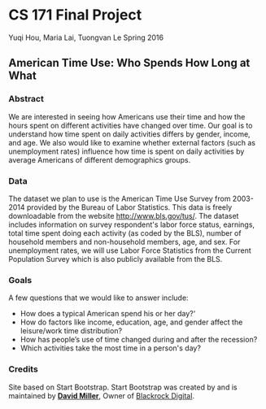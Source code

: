 # CS 171 Final Project
Yuqi Hou, Maria Lai, Tuongvan Le
Spring 2016

## American Time Use: Who Spends How Long at What

### Abstract
We are interested in seeing how Americans use their time and how the hours spent on different activities have changed over time. Our goal is to understand how time spent on daily activities differs by gender, income, and age. We also would like to examine whether external factors (such as unemployment rates) influence how time is spent on daily activities by average Americans of different demographics groups. 

### Data
The dataset we plan to use is the American Time Use Survey from 2003-2014 provided by the Bureau of Labor Statistics. This data is freely downloadable from the website http://www.bls.gov/tus/. The dataset includes information on survey respondent's labor force status, earnings, total time spent doing each activity (as coded by the BLS), number of household members and non-household members, age, and sex. For unemployment rates, we will use Labor Force Statistics from the Current Population Survey which is also publicly available from the BLS.

### Goals
A few questions that we would like to answer include: 
- How does a typical American spend his or her day?‘
- How do factors like income, education, age, and gender affect the leisure/work time distribution?
- How has people’s use of time changed during and after the recession?
- Which activities take the most time in a person's day? 

### Credits
Site based on Start Bootstrap. Start Bootstrap was created by and is maintained by **[David Miller](http://davidmiller.io/)**, Owner of [Blackrock Digital](http://blackrockdigital.io/).